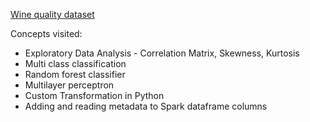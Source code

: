 [Wine quality dataset](http://archive.ics.uci.edu/ml/datasets/Wine+Quality)

Concepts visited:
* Exploratory Data Analysis - Correlation Matrix, Skewness, Kurtosis
* Multi class classification
* Random forest classifier
* Multilayer perceptron
* Custom Transformation in Python
* Adding and reading metadata to Spark dataframe columns
